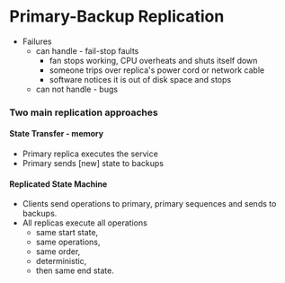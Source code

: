 # Primary-Backup Replication

* Failures  
  * can handle - fail-stop faults
    * fan stops working, CPU overheats and shuts itself down  
    * someone trips over replica's power cord or network cable  
    * software notices it is out of disk space and stops  
  * can not handle - bugs  
  
### Two main replication approaches
#### State Transfer - memory   
* Primary replica executes the service  
* Primary sends [new] state to backups  

#### Replicated State Machine  
* Clients send operations to primary, primary sequences and sends to backups.  
*  All replicas execute all operations
    * same start state,  
    * same operations,  
    * same order,  
    * deterministic,  
    * then same end state.  
